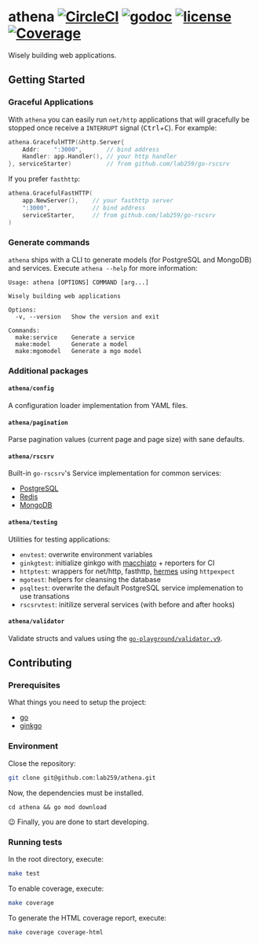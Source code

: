 # athena [![CircleCI](https://circleci.com/gh/lab259/athena/tree/master.svg?style=shield)](https://circleci.com/gh/lab259/athena/tree/master) [![godoc](https://img.shields.io/badge/godoc-reference-blue.svg?style=flat)](https://godoc.org/github.com/lab259/athena) [![license](https://img.shields.io/badge/license-MIT-red.svg?style=flat)](https://raw.githubusercontent.com/lab259/athena/master/LICENSE) [![Coverage](https://gocover.io/_badge/github.com/lab259/athena)](http://gocover.io/github.com/lab259/athena)

Wisely building web applications.

## Getting Started

### Graceful Applications

With `athena` you can easily run `net/http` applications that will gracefully be stopped once receive a `INTERRUPT` signal (<kbd>Ctrl</kbd>+<kbd>C</kbd>). For example:

```go
athena.GracefulHTTP(&http.Server{
    Addr:    ":3000",       // bind address
    Handler: app.Handler(), // your http handler
}, serviceStarter)          // from github.com/lab259/go-rscsrv
```

If you prefer `fasthttp`:

```go
athena.GracefulFastHTTP(
    app.NewServer(),    // your fasthttp server
    ":3000",            // bind address
    serviceStarter,     // from github.com/lab259/go-rscsrv
)
```

### Generate commands

`athena` ships with a CLI to generate models (for PostgreSQL and MongoDB) and services. Execute `athena --help` for more information:

```
Usage: athena [OPTIONS] COMMAND [arg...]

Wisely building web applications

Options:
  -v, --version   Show the version and exit

Commands:
  make:service    Generate a service
  make:model      Generate a model
  make:mgomodel   Generate a mgo model
```

### Additional packages

#### `athena/config`

A configuration loader implementation from YAML files.

#### `athena/pagination`

Parse pagination values (current page and page size) with sane defaults.

#### `athena/rscsrv`

Built-in `go-rscsrv`'s Service implementation for common services:

- [PostgreSQL](https://github.com/lab259/go-rscsrv-psql)
- [Redis](https://github.com/lab259/go-rscsrv-redigo)
- [MongoDB](https://github.com/lab259/go-rscsrv-mgo)

#### `athena/testing`

Utilities for testing applications:

- `envtest`: overwrite environment variables
- `ginkgtest`: initialize ginkgo with [macchiato](https://github.com/jamillosantos/macchiato) + reporters for CI
- `httptest`: wrappers for net/http, fasthttp, [hermes](https://github.com/lab259/hermes) using `httpexpect`
- `mgotest`: helpers for cleansing the database
- `psqltest`: overwrite the default PostgreSQL service implemenation to use transations
- `rscsrvtest`: initilize serveral services (with before and after hooks)

#### `athena/validator`

Validate structs and values using the [`go-playground/validator.v9`](https://gopkg.in/go-playground/validator.v9).

## Contributing

### Prerequisites

What things you need to setup the project:

- [go](https://golang.org/doc/install)
- [ginkgo](http://onsi.github.io/ginkgo/)

### Environment

Close the repository:

```bash
git clone git@github.com:lab259/athena.git
```

Now, the dependencies must be installed.

```
cd athena && go mod download
```

:wink: Finally, you are done to start developing.

### Running tests

In the root directory, execute:

```bash
make test
```

To enable coverage, execute:

```bash
make coverage
```

To generate the HTML coverage report, execute:

```bash
make coverage coverage-html
```
